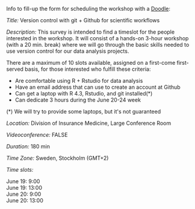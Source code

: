 Info to fill-up the form for scheduling the workshop with a
[Doodle](https://doodle.com/meeting/organize/groups):

*Title:* Version control with git + Github for scientific workflows

*Description:* This survey is intended to find a timeslot for the people
interested in the workshop. It will consist of a hands-on 3-hour workshop (with
a 20 min. break) where we will go through the basic skills needed to use version
control for our data analysis projects.

There are a maximum of 10 slots available, assigned on a first-come first-served
basis, for those interested who fulfill these criteria:

-   Are comfortable using R + Rstudio for data analysis
-   Have an email address that can use to create an account at Github
-   Can get a laptop with R 4.3, Rstudio, and git installed(\*)
-   Can dedicate 3 hours during the June 20-24 week

(\*) We will try to provide some laptops, but it's not guaranteed

*Location:* Division of Insurance Medicine, Large Conference Room

*Videoconference:* FALSE

*Duration:* 180 min

*Time Zone:* Sweden, Stockholm (GMT+2)

*Time slots:*

June 19: 9:00\
June 19: 13:00\
June 20: 9:00\
June 20: 13:00
